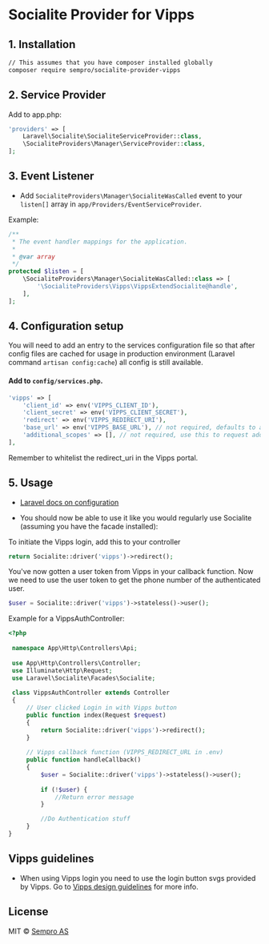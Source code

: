 # Socialite Provider for Vipps

## 1. Installation

```bash
// This assumes that you have composer installed globally
composer require sempro/socialite-provider-vipps
```

## 2. Service Provider

Add to app.php:

``` php
'providers' => [
    Laravel\Socialite\SocialiteServiceProvider::class,
    \SocialiteProviders\Manager\ServiceProvider::class,
];
```

## 3. Event Listener

* Add `SocialiteProviders\Manager\SocialiteWasCalled` event to your `listen[]` array  in `app/Providers/EventServiceProvider`.

Example:

```php
/**
 * The event handler mappings for the application.
 *
 * @var array
 */
protected $listen = [
    \SocialiteProviders\Manager\SocialiteWasCalled::class => [
        '\SocialiteProviders\Vipps\VippsExtendSocialite@handle',
    ],
];
```
## 4. Configuration setup

You will need to add an entry to the services configuration file so that after config files are cached for usage in production environment (Laravel command `artisan config:cache`) all config is still available.

#### Add to `config/services.php`.

```php
'vipps' => [
    'client_id' => env('VIPPS_CLIENT_ID'),
    'client_secret' => env('VIPPS_CLIENT_SECRET'),
    'redirect' => env('VIPPS_REDIRECT_URI'),
    'base_url' => env('VIPPS_BASE_URL'), // not required, defaults to api.vipps.no
    'additional_scopes' => [], // not required, use this to request additional data, like name and email (see https://api.vipps.no/access-management-1.0/access/.well-known/openid-configuration for additional supported scopes)
],
```

Remember to whitelist the redirect_uri in the Vipps portal.

## 5. Usage

* [Laravel docs on configuration](http://laravel.com/docs/master/configuration)

* You should now be able to use it like you would regularly use Socialite (assuming you have the facade installed):

To initiate the Vipps login, add this to your controller

```php
return Socialite::driver('vipps')->redirect();
```

You've now gotten a user token from Vipps in your callback function. Now we need to 
use the user token to get the phone number of the authenticated user.

```php
$user = Socialite::driver('vipps')->stateless()->user();
```

Example for a VippsAuthController:

```php
<?php
 
 namespace App\Http\Controllers\Api;
 
 use App\Http\Controllers\Controller;
 use Illuminate\Http\Request;
 use Laravel\Socialite\Facades\Socialite;
 
 class VippsAuthController extends Controller
 {
     // User clicked Login in with Vipps button
     public function index(Request $request)
     {
         return Socialite::driver('vipps')->redirect();
     }
 
     // Vipps callback function (VIPPS_REDIRECT_URL in .env)
     public function handleCallback()
     {
         $user = Socialite::driver('vipps')->stateless()->user();
 
         if (!$user) {
             //Return error message
         }

         //Do Authentication stuff
     }
}
```

## Vipps guidelines

* When using Vipps login you need to use the login button svgs provided by Vipps.
Go to [Vipps design guidelines](https://github.com/vippsas/vipps-design-guidelines) for more info.

## License
MIT © [Sempro AS](https://www.sempro.no)
